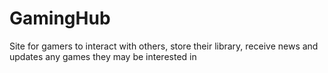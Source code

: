# GamingHub
Site for gamers to interact with others, store their library, receive news and updates any games they may be interested in
